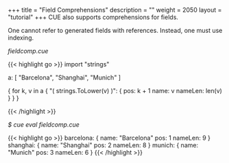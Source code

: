 +++
title = "Field Comprehensions"
description = ""
weight = 2050
layout = "tutorial"
+++
CUE also supports comprehensions for fields.

One cannot refer to generated fields with references.
Instead, one must use indexing.


<a id="td-block-padding" class="td-offset-anchor"></a>
<section class="row td-box td-box--white td-box--gradient td-box--height-auto">
<div class="col-lg-6 mr-0">
<i>fieldcomp.cue</i>
<p>
{{< highlight go >}}
import "strings"

a: [ "Barcelona", "Shanghai", "Munich" ]

{
    for k, v in a {
        "\( strings.ToLower(v) )": {
            pos:     k + 1
            name:    v
            nameLen: len(v)
        }
    }
}

{{< /highlight >}}
<br>
</div>

<div class="col-lg-6 ml-0"><i>$ cue eval fieldcomp.cue</i>
<p>
{{< highlight go >}}
barcelona: {
    name:    "Barcelona"
    pos:     1
    nameLen: 9
}
shanghai: {
    name:    "Shanghai"
    pos:     2
    nameLen: 8
}
munich: {
    name:    "Munich"
    pos:     3
    nameLen: 6
}
{{< /highlight >}}
</div>
</section>